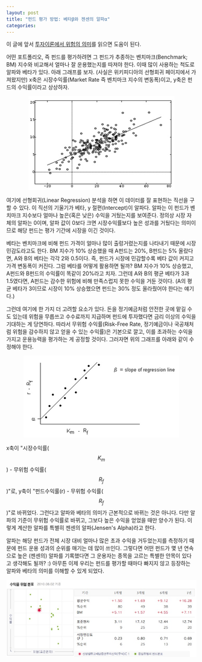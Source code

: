 ```yaml
---
layout: post
title: "펀드 평가 방법: 베타β와 젠센의 알파α"
categories: 
---
```


이 글에 앞서 [투자이론에서 위험의 의미](http://www.4four.us/article/2010/08/investment-risk)를 읽으면 도움이 된다.

어떤 포트폴리오, 즉 펀드를 평가하려면 그 펀드가 추종하는 벤치마크(Benchmark; BM) 지수와 비교해서 얼마나 잘 운용했는지를 따져야 한다. 이때 많이 사용하는 척도로 알파와 베타가 있다. 아래 그래프를 보자. (사실은 위키피디아의 선형회귀 페이지에서 가져왔지만) x축은 시장수익률(Market Rate 즉 벤치마크 지수의 변동폭)이고, y축은 펀드의 수익률이라고 상상하자.

<center><img src="/assets/post_image/2010-08-13-portfolio-alpha-beta-1.jpg"/></center>

여기에 선형회귀(Linear Regression) 분석을 하면 이 데이터를 잘 표현하는 직선을 구할 수 있다. 이 직선의 기울기가 베타, y 절편(Intercept)이 알파다. 알파는 이 펀드가 벤치마크 지수보다 얼마나 높은(혹은 낮은) 수익을 거뒀는지를 보여준다. 정의상 시장 자체의 알파는 0이며, 알파 값이 0보다 크면 시장수익률보다 높은 성과를 거뒀다는 의미이므로 해당 펀드는 평가 기간에 시장을 이긴 것이다.<!--more-->

베타는 벤치마크에 비해 펀드 가격이 얼마나 많이 출렁거렸는지를 나타내기 때문에 시장민감도라고도 한다. BM 지수가 10% 상승했을 때 A펀드는 20%, B펀드는 5% 올랐다면, A와 B의 베타는 각각 2와 0.5이다. 즉, 펀드가 시장에 민감할수록 베타 값이 커지고 가격 변동폭이 커진다. 그럼 베타를 어떻게 활용하면 될까? BM 지수가 10% 상승했고, A펀드와 B펀드의 수익률이 똑같이 20%라고 치자. 그런데 A와 B의 평균 베타가 3과 1.5였다면, A펀드는 감수한 위험에 비해 만족스럽지 못한 수익을 거둔 것이다. (A의 평균 베타가 3이므로 시장이 10% 상승했으면 펀드는 30% 정도 올라줬어야 한다는 얘기다.)

그런데 여기에 한 가지 더 고려할 요소가 있다. 돈을 정기예금처럼 안전한 곳에 맡길 수도 있는데 위험을 무릅쓰고 수수료까지 지급하며 펀드에 투자했다면 금리 이상의 수익을 기대하는 게 당연하다. 따라서 무위험 수익률(Risk-Free Rate, 정기예금이나 국공채처럼 위험을 감수하지 않고 얻을 수 있는 수익률)은 기본으로 깔고, 이를 초과하는 수익을 가지고 운용능력을 평가하는 게 공정할 것이다. 그러자면 위의 그래프를 아래와 같이 수정해야 한다.

<center><img src="/assets/post_image/2010-08-13-portfolio-alpha-beta-2.jpg"/></center>

x축이 "시장수익률($$K_m$$) - 무위험 수익률($$R_f$$)"로, y축이 "펀드수익률(r) - 무위험 수익률($$R_f$$)"로 바뀌었다. 그런다고 알파와 베타의 의미가 근본적으로 바뀌는 것은 아니다. 다만 알파의 기준이 무위험 수익률로 바뀌고, 그보다 높은 수익을 얻었을 때만 양수가 된다. 이렇게 계산한 알파를 특별히 젠센의 알파(Jensen's Alpha)라고 한다.

알파는 해당 펀드가 전체 시장 대비 얼마나 많은 초과 수익을 거두었는지를 측정하기 때문에 펀드 운용 성과의 순위를 매기는 데 많이 쓰인다. 그렇다면 어떤 펀드가 몇 년 연속으로 높은 (젠센의) 알파를 기록했다면 그 운용자는 종목을 고르는 특별한 안목이 있다고 생각해도 될까? :) 아무튼 이제 우리는 펀드를 평가할 때마다 빠지지 않고 등장하는 알파와 베타의 의미를 이해할 수 있게 되었다.

<center><img src="/assets/post_image/2010-08-13-portfolio-alpha-beta-3.jpg"/></center>